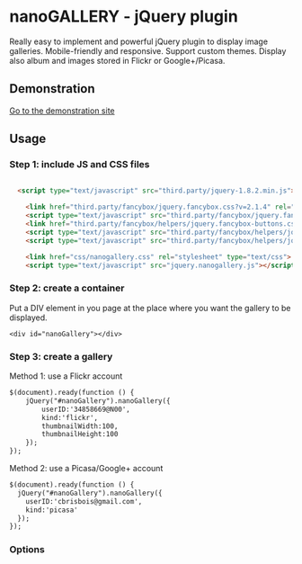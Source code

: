 nanoGALLERY - jQuery plugin 
===========

Really easy to implement and powerful jQuery plugin to display image galleries. Mobile-friendly and responsive. Support custom themes. Display also album and images stored in Flickr or Google+/Picasa.

Demonstration
-------------

[Go to the demonstration site](http://www.brisbois.fr/cms/nanogallery/)

Usage
-----

### Step 1: include JS and CSS files

``` HTML

  <script type="text/javascript" src="third.party/jquery-1.8.2.min.js"></script> 

	<link href="third.party/fancybox/jquery.fancybox.css?v=2.1.4" rel="stylesheet" type="text/css">
	<script type="text/javascript" src="third.party/fancybox/jquery.fancybox.pack.js?v=2.1.4"></script> 
	<link href="third.party/fancybox/helpers/jquery.fancybox-buttons.css?v=1.0.5" rel="stylesheet" type="text/css">
	<script type="text/javascript" src="third.party/fancybox/helpers/jquery.fancybox-buttons.js?v=1.0.5"></script> 
	<script type="text/javascript" src="third.party/fancybox/helpers/jquery.fancybox-media.js?v=1.0.5"></script> 

	<link href="css/nanogallery.css" rel="stylesheet" type="text/css">
	<script type="text/javascript" src="jquery.nanogallery.js"></script> 
```

### Step 2: create a container
Put a DIV element in you page at the place where you want the gallery to be displayed.
```
<div id="nanoGallery"></div>
```

### Step 3: create a gallery
Method 1: use a Flickr account

``` HTML
$(document).ready(function () {
	jQuery("#nanoGallery").nanoGallery({
		userID:'34858669@N00',
		kind:'flickr',
		thumbnailWidth:100,
		thumbnailHeight:100
	});
});
```

Method 2: use a Picasa/Google+ account
``` HTML
$(document).ready(function () {
  jQuery("#nanoGallery").nanoGallery({
  	userID:'cbrisbois@gmail.com',
  	kind:'picasa'
  });
});
```

### Options

